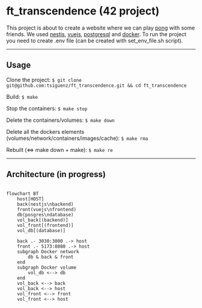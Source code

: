 # ft_transcendence (42 project)

This project is about to create a website where we can play [pong](https://en.wikipedia.org/wiki/Pong) with some friends. We used [nestjs](https://nestjs.com/), [vuejs](https://vuejs.org/), [postgresql](https://www.postgresql.org/) and [docker](https://www.docker.com/).
To run the project you need to create .env file (can be created with set_env_file.sh script).

---

## Usage

Clone the project:
```$ git clone git@github.com:tsiguenz/ft_transcendence.git && cd ft_transcendence```

Build:
```$ make```

Stop the containers:
```$ make stop```

Delete the containers/volumes:
```$ make down```

Delete all the dockers elements (volumes/network/containers/images/cache):
```$ make rma```

Rebuilt (<=> make down + make):
```$ make re```

---

## Architecture (in progress)

```mermaid

flowchart BT
	host[HOST]
	back(nestjs\nbackend)
	front(vuejs\nfrontend)
	db(posgres\ndatabase)
	vol_back[(backend)]
	vol_front[(frontend)]
	vol_db[(database)]

    back .- 3030:3000 .-> host
    front .- 5173:8080 .-> host
	subgraph Docker network
		db & back & front
	end
	subgraph Docker volume
		vol_db <--> db
	end
	vol_back <--> back
	vol_back <--> host
	vol_front <--> front
	vol_front <--> host

```
